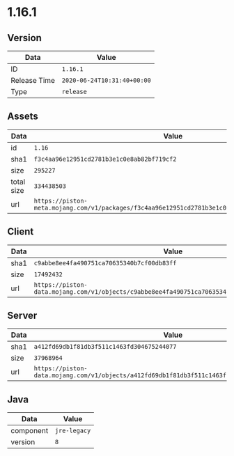 # 1.16.1

## Version

|**Data**        | **Value**                 |
|----------------|-------------------------|
| ID   | ```1.16.1```   |
| Release Time   | ```2020-06-24T10:31:40+00:00```   |
| Type   | ```release```   |

## Assets

|**Data**        | **Value**                 |
|----------------|-------------------------|
| id   | ```1.16```   |
| sha1   | ```f3c4aa96e12951cd2781b3e1c0e8ab82bf719cf2```   |
| size   | ```295227```   |
| total size  | ```334438503```  |
| url       | ```https://piston-meta.mojang.com/v1/packages/f3c4aa96e12951cd2781b3e1c0e8ab82bf719cf2/1.16.json``` |

## Client

|**Data**        | **Value**                 |
|----------------|-------------------------|
| sha1   | ```c9abbe8ee4fa490751ca70635340b7cf00db83ff```   |
| size   | ```17492432```   |
| url       | ```https://piston-data.mojang.com/v1/objects/c9abbe8ee4fa490751ca70635340b7cf00db83ff/client.jar``` |

## Server

|**Data**        | **Value**                 |
|----------------|-------------------------|
| sha1   | ```a412fd69db1f81db3f511c1463fd304675244077```   |
| size   | ```37968964```   |
| url       | ```https://piston-data.mojang.com/v1/objects/a412fd69db1f81db3f511c1463fd304675244077/server.jar``` |

## Java

|**Data**        | **Value**                 |
|----------------|-------------------------|
| component   | ```jre-legacy```   |
| version   | ```8```   |